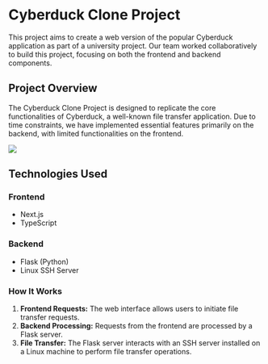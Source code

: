 # Cyberduck Clone Project
This project aims to create a web version of the popular Cyberduck application as part of a university project. Our team worked collaboratively to build this project, focusing on both the frontend and backend components.

## Project Overview
The Cyberduck Clone Project is designed to replicate the core functionalities of Cyberduck, a well-known file transfer application. Due to time constraints, we have implemented essential features primarily on the backend, with limited functionalities on the frontend.

<img src="https://github.com/buraxta/cyberduck-clone-project/blob/master/Untitled.jpg?raw=true" />

## Technologies Used
### Frontend
- Next.js
- TypeScript
### Backend
- Flask (Python)
- Linux SSH Server
### How It Works
1. <b>Frontend Requests:</b> The web interface allows users to initiate file transfer requests.
2. <b>Backend Processing:</b> Requests from the frontend are processed by a Flask server.
2. <b>File Transfer:</b> The Flask server interacts with an SSH server installed on a Linux machine to perform file transfer operations.
